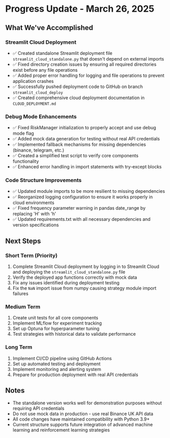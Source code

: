 # Progress Update - March 26, 2025

## What We've Accomplished

### Streamlit Cloud Deployment
- ✅ Created standalone Streamlit deployment file `streamlit_cloud_standalone.py` that doesn't depend on external imports
- ✅ Fixed directory creation issues by ensuring all required directories exist before any file operations
- ✅ Added proper error handling for logging and file operations to prevent application crashes
- ✅ Successfully pushed deployment code to GitHub on branch `streamlit_cloud_deploy`
- ✅ Created comprehensive cloud deployment documentation in `CLOUD_DEPLOYMENT.md`

### Debug Mode Enhancements
- ✅ Fixed RiskManager initialization to properly accept and use debug mode flag
- ✅ Added mock data generation for testing without real API credentials
- ✅ Implemented fallback mechanisms for missing dependencies (binance, telegram, etc.)
- ✅ Created a simplified test script to verify core components functionality
- ✅ Enhanced error handling in import statements with try-except blocks

### Code Structure Improvements
- ✅ Updated module imports to be more resilient to missing dependencies
- ✅ Reorganized logging configuration to ensure it works properly in cloud environments
- ✅ Fixed frequency parameter warning in pandas date_range by replacing 'H' with 'h'
- ✅ Updated requirements.txt with all necessary dependencies and version specifications

## Next Steps

### Short Term (Priority)
1. Complete Streamlit Cloud deployment by logging in to Streamlit Cloud and deploying the `streamlit_cloud_standalone.py` file
2. Verify the deployed app functions correctly with mock data
3. Fix any issues identified during deployment testing
4. Fix the `NaN` import issue from numpy causing strategy module import failures

### Medium Term
1. Create unit tests for all core components
2. Implement MLflow for experiment tracking
3. Set up Optuna for hyperparameter tuning
4. Test strategies with historical data to validate performance

### Long Term
1. Implement CI/CD pipeline using GitHub Actions
2. Set up automated testing and deployment
3. Implement monitoring and alerting system
4. Prepare for production deployment with real API credentials

## Notes
- The standalone version works well for demonstration purposes without requiring API credentials
- Do not use mock data in production - use real Binance UK API data
- All code changes have maintained compatibility with Python 3.9+
- Current structure supports future integration of advanced machine learning and reinforcement learning strategies 